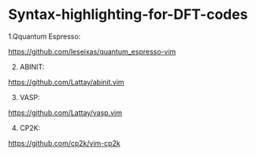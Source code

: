 # Syntax-highlighting-for-DFT-codes

1.Qquantum Espresso:

https://github.com/leseixas/quantum_espresso-vim

2. ABINIT:

https://github.com/Lattay/abinit.vim

3. VASP:

https://github.com/Lattay/vasp.vim

4. CP2K:

https://github.com/cp2k/vim-cp2k
